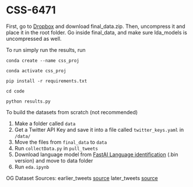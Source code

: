 # CSS-6471

First, go to [Dropbox](https://www.dropbox.com/s/ig3ed7i5iepfbjj/final_data.zip?dl=0) and download final_data.zip. Then, uncompress it and place it in the root folder. Go inside final_data, and make sure lda_models is uncompressed as well.

To run simply run the results, run

`conda create --name css_proj`

`conda activate css_proj`

`pip install -r requirements.txt`

`cd code`

`python results.py`

To build the datasets from scratch (not recommended)

1. Make a folder called `data`
2. Get a Twitter API Key and save it into a file called `twitter_keys.yaml` in `/data/`
3. Move the files from `final_data` to `data`
4. Run `collectData.py` in `pull_tweets`
5. Download language model from [FastAI Language identification](https://fasttext.cc/docs/en/language-identification.html) (.bin version) and move to data folder
6. Run `eda.ipynb`

OG Dataset Sources:
earlier_tweets [source](https://www.kaggle.com/datasets/gpreda/tokyo-olympics-2020-tweets)
later_tweets [source](https://www.kaggle.com/datasets/amritpal333/tokyo-olympics-2021-tweets)




